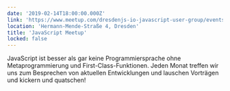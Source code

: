 ```yaml
---
date: '2019-02-14T18:00:00.000Z'
link: 'https://www.meetup.com/dresdenjs-io-javascript-user-group/events/258669794'
location: 'Hermann-Mende-Straße 4, Dresden'
title: 'JavaScript Meetup'
locked: false
---
```

JavaScript ist besser als gar keine Programmiersprache ohne Metaprogrammierung und First-Class-Funktionen. Jeden Monat treffen wir uns zum Besprechen von aktuellen Entwicklungen und lauschen Vorträgen und kickern und quatschen!
